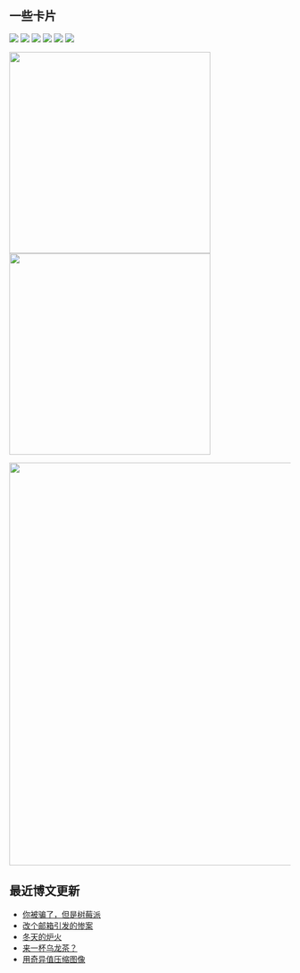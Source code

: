 ## 一些卡片

![](https://komarev.com/ghpvc/?username=weekdaycare)
<img src="https://img.shields.io/badge/Supabase-3ECF8E?style=flat&logo=supabase&logoColor=white"/>
<img src="https://img.shields.io/badge/vercel-%23000000.svg?style=flat&logo=vercel&logoColor=white"/>
<img src="https://img.shields.io/badge/markdown-%23000000.svg?style=flat&logo=markdown&logoColor=white"/>
<img src="https://img.shields.io/badge/Replit-DD1200?style=flat&logo=Replit&logoColor=white"/>
<img src="https://img.shields.io/badge/MongoDB-%234ea94b.svg?style=flat&logo=mongodb&logoColor=white"/>

<p>
  <img src = "https://github-readme-stats.vercel.app/api?username=weekdaycare" width=360px/>
  <img src = "http://github-readme-streak-stats.herokuapp.com?user=weekdaycare&locale=zh&date_format=%5BY.%5Dn.j" width=360px/>
</p>

<p>
 <img src="https://activity-graph.herokuapp.com/graph?username=weekdaycare&theme=redical" width=720px/>
</p>

## 最近博文更新
<!-- BLOG-POST-LIST:START -->
- [你被骗了，但是树莓派](http://weekdaycare.cn/posts/rickroll-pi/)
- [改个邮箱引发的惨案](http://weekdaycare.cn/posts/mail-massacre/)
- [冬天的炉火](http://weekdaycare.cn/posts/brazier/)
- [来一杯乌龙茶？](http://weekdaycare.cn/posts/past-summer/)
- [用奇异值压缩图像](http://weekdaycare.cn/posts/singular-value/)
<!-- BLOG-POST-LIST:END -->
